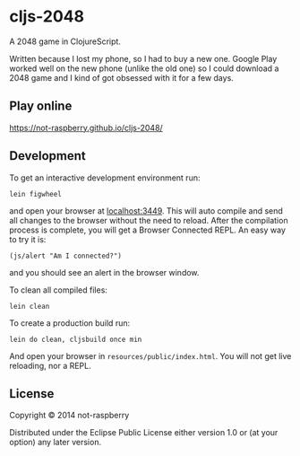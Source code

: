 # cljs-2048

A 2048 game in ClojureScript.

Written because I lost my phone, so I had to buy a new one. Google Play worked
well on the new phone (unlike the old one) so I could download a 2048 game and
I kind of got obsessed with it for a few days.

## Play online

https://not-raspberry.github.io/cljs-2048/

## Development

To get an interactive development environment run:

    lein figwheel

and open your browser at [localhost:3449](http://localhost:3449/).
This will auto compile and send all changes to the browser without the
need to reload. After the compilation process is complete, you will
get a Browser Connected REPL. An easy way to try it is:

    (js/alert "Am I connected?")

and you should see an alert in the browser window.

To clean all compiled files:

    lein clean

To create a production build run:

    lein do clean, cljsbuild once min

And open your browser in `resources/public/index.html`. You will not
get live reloading, nor a REPL.

## License

Copyright © 2014 not-raspberry

Distributed under the Eclipse Public License either version 1.0 or (at your option) any later version.
